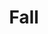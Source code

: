 ---
title: Fall
date: 
draft: false

# descripcion
description : Aros de plata 925 y cristal

materials: Plata 925

color: Plateado

dimensions: 1,5cm largo

code: 01-07-0655

type: "Aros"

categories: []

price: $2.950,00

# Images
# first image will be shown in the product page
images:
  # - image: "images/path_to_image"
  # La ubicacion de las imagenes es imagenes/Aros/Aros.Cristal/01-07-0655-fall
  - image: "./images/aros/cristal/01-07-0655.JPG"
---